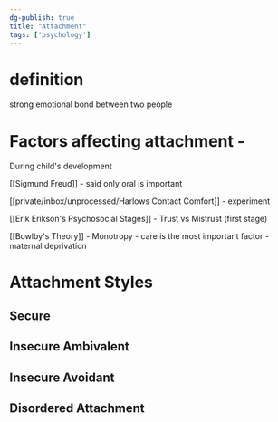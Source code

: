 ```yaml
---
dg-publish: true
title: "Attachment"
tags: ['psychology']
---
```


# definition 
strong emotional bond between two people 


# Factors affecting attachment - 

During child's development

[[Sigmund Freud]] - said only oral is important

[[private/inbox/unprocessed/Harlows Contact Comfort]] - experiment 

[[Erik Erikson's Psychosocial Stages]] - Trust vs Mistrust (first stage)

[[Bowlby's Theory]] - Monotropy - care is the most important factor - maternal deprivation 


# Attachment Styles

## Secure

## Insecure Ambivalent

## Insecure Avoidant

## Disordered Attachment 

